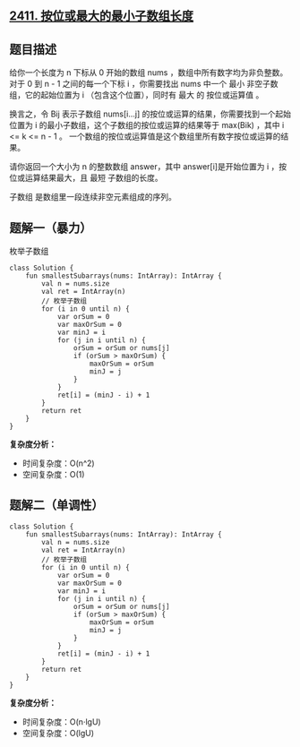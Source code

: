## [2411. 按位或最大的最小子数组长度](https://leetcode.cn/problems/smallest-subarrays-with-maximum-bitwise-or/description/)

## 题目描述

给你一个长度为 n 下标从 0 开始的数组 nums ，数组中所有数字均为非负整数。对于 0 到 n - 1 之间的每一个下标 i ，你需要找出 nums 中一个 最小 非空子数组，它的起始位置为 i （包含这个位置），同时有 最大 的 按位或运算值 。

换言之，令 Bij 表示子数组 nums[i...j] 的按位或运算的结果，你需要找到一个起始位置为 i 的最小子数组，这个子数组的按位或运算的结果等于 max(Bik) ，其中 i <= k <= n - 1 。
一个数组的按位或运算值是这个数组里所有数字按位或运算的结果。

请你返回一个大小为 n 的整数数组 answer，其中 answer[i]是开始位置为 i ，按位或运算结果最大，且 最短 子数组的长度。

子数组 是数组里一段连续非空元素组成的序列。

## 题解一（暴力）

枚举子数组

```
class Solution {
    fun smallestSubarrays(nums: IntArray): IntArray {
        val n = nums.size
        val ret = IntArray(n)
        // 枚举子数组
        for (i in 0 until n) {
            var orSum = 0
            var maxOrSum = 0
            var minJ = i
            for (j in i until n) {
                orSum = orSum or nums[j]
                if (orSum > maxOrSum) {
                    maxOrSum = orSum
                    minJ = j
                }
            }
            ret[i] = (minJ - i) + 1
        }
        return ret
    }
}
```

**复杂度分析：**

- 时间复杂度：O(n^2)
- 空间复杂度：O(1)

## 题解二（单调性）

```
class Solution {
    fun smallestSubarrays(nums: IntArray): IntArray {
        val n = nums.size
        val ret = IntArray(n)
        // 枚举子数组
        for (i in 0 until n) {
            var orSum = 0
            var maxOrSum = 0
            var minJ = i
            for (j in i until n) {
                orSum = orSum or nums[j]
                if (orSum > maxOrSum) {
                    maxOrSum = orSum
                    minJ = j
                }
            }
            ret[i] = (minJ - i) + 1
        }
        return ret
    }
}
```
**复杂度分析：**

- 时间复杂度：O(n·lgU)
- 空间复杂度：O(lgU)
